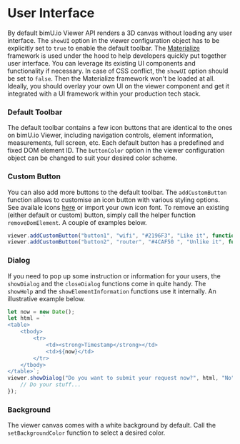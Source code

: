 # User Interface
By default bimU.io Viewer API renders a 3D canvas without loading any user interface. The ```showUI``` option in the viewer configuration object has to be explicitly set to ```true``` to enable the default toolbar. The [Materialize](https://materializecss.com/) framework is used under the hood to help developers quickly put together user interface. You can leverage its existing UI components and functionality if necessary. In case of CSS conflict, the ```showUI``` option should be set to ```false```. Then the Materialize framework won't be loaded at all. Ideally, you should overlay your own UI on the viewer component and get it integrated with a UI framework within your production tech stack. 

### Default Toolbar
The default toolbar contains a few icon buttons that are identical to the ones on bimU.io Viewer, including navigation controls, element information, measurements, full screen, etc. Each default button has a predefined and fixed DOM element ID. The ```buttonColor``` option in the viewer configuration object can be changed to suit your desired color scheme.

### Custom Button
You can also add more buttons to the default toolbar. The ```addCustomButton``` function allows to customise an icon button with various styling options. See availale icons [here](https://materializecss.com/icons.html) or import your own icon font. To remove an existing (either default or custom) button, simply call the helper function ```removeDomElement```. A couple of examples below.

``` javascript
viewer.addCustomButton("button1", "wifi", "#2196F3", "Like it", function(){ alert("You liked this model."); });
viewer.addCustomButton("button2", "router", "#4CAF50 ", "Unlike it", function(){ alert("You unliked this model."); });
```

### Dialog
If you need to pop up some instruction or information for your users, the ```showDialog``` and the ```closeDialog``` functions come in quite handy. The ```showHelp``` and the ```showElementInformation``` functions use it internally. An illustrative example below.

``` javascript
let now = new Date();
let html = `
<table>
    <tbody>
        <tr>
            <td><strong>Timestamp</strong></td>
            <td>${now}</td>
        </tr>
    </tbody>
</table>`;
viewer.showDialog("Do you want to submit your request now?", html, "No", "Yes", () => { 
    // Do your stuff...
});
```

### Background
The viewer canvas comes with a white background by default. Call the ```setBackgroundColor``` function to select a desired color.
